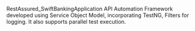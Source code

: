 RestAssured_SwiftBankingApplication
API Automation Framework developed using Service Object Model, incorporating TestNG, Filters for logging. It also supports parallel test execution.
